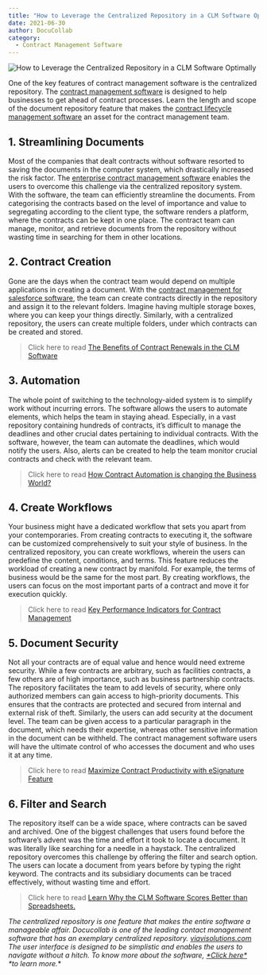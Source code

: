 ```yaml
---
title: "How to Leverage the Centralized Repository in a CLM Software Optimally"
date: 2021-06-30
author: DocuCollab
category:
  - Contract Management Software
---
```


![How to Leverage the Centralized Repository in a CLM Software Optimally](/img/blog/centralised-repository-in-a-clm-software-850x429.jpg)

One of the key features of contract management software is the centralized repository. The [contract management software](https://docucollab.com/contract-management-software/) is designed to help businesses to get ahead of contract processes. Learn the length and scope of the document repository feature that makes the [contract lifecycle management software](https://docucollab.com/contract-management-software/) an asset for the contract management team.

## 1. Streamlining Documents

Most of the companies that dealt contracts without software resorted to saving the documents in the computer system, which drastically increased the risk factor. The [enterprise contract management software](https://docucollab.com/contract-management-software/) enables the users to overcome this challenge via the centralized repository system. With the software, the team can efficiently streamline the documents. From categorising the contracts based on the level of importance and value to segregating according to the client type, the software renders a platform, where the contracts can be kept in one place. The contract team can manage, monitor, and retrieve documents from the repository without wasting time in searching for them in other locations.

## 2. Contract Creation

Gone are the days when the contract team would depend on multiple applications in creating a document. With the [contract management for salesforce software](https://docucollab.com/seven-essential-features-of-contract-management-solution-for-salesforce-crm-software/), the team can create contracts directly in the repository and assign it to the relevant folders. Imagine having multiple storage boxes, where you can keep your things directly. Similarly, with a centralized repository, the users can create multiple folders, under which contracts can be created and stored.

> Click here to read [The Benefits of Contract Renewals in the CLM Software](https://docucollab.com/the-benefits-of-contract-renewals-in-the-clm-software/)

## 3. Automation

The whole point of switching to the technology-aided system is to simplify work without incurring errors. The software allows the users to automate elements, which helps the team in staying ahead. Especially, in a vast repository containing hundreds of contracts, it’s difficult to manage the deadlines and other crucial dates pertaining to individual contracts. With the software, however, the team can automate the deadlines, which would notify the users. Also, alerts can be created to help the team monitor crucial contracts and check with the relevant team.

> Click here to read [How Contract Automation is changing the Business World?](https://docucollab.com/how-contract-automation-is-changing-the-business-world/)

## 4. Create Workflows

Your business might have a dedicated workflow that sets you apart from your contemporaries. From creating contracts to executing it, the software can be customized comprehensively to suit your style of business. In the centralized repository, you can create workflows, wherein the users can predefine the content, conditions, and terms. This feature reduces the workload of creating a new contract by manifold. For example, the terms of business would be the same for the most part. By creating workflows, the users can focus on the most important parts of a contract and move it for execution quickly.

> Click here to read [Key Performance Indicators for Contract Management](https://docucollab.com/key-performance-indicators-for-the-effective-management-of-contracts/)

## 5. Document Security

Not all your contracts are of equal value and hence would need extreme security. While a few contracts are arbitrary, such as facilities contracts, a few others are of high importance, such as business partnership contracts. The repository facilitates the team to add levels of security, where only authorized members can gain access to high-priority documents. This ensures that the contracts are protected and secured from internal and external risk of theft. Similarly, the users can add security at the document level. The team can be given access to a particular paragraph in the document, which needs their expertise, whereas other sensitive information in the document can be withheld. The contract management software users will have the ultimate control of who accesses the document and who uses it at any time.

> Click here to read [Maximize Contract Productivity with eSignature Feature](https://docucollab.com/maximize-contract-productivity-with-esignature-feature/)

## 6. Filter and Search

The repository itself can be a wide space, where contracts can be saved and archived. One of the biggest challenges that users found before the software’s advent was the time and effort it took to locate a document. It was literally like searching for a needle in a haystack. The centralized repository overcomes this challenge by offering the filter and search option. The users can locate a document from years before by typing the right keyword. The contracts and its subsidiary documents can be traced effectively, without wasting time and effort.

> Click here to read [Learn Why the CLM Software Scores Better than Spreadsheets.](https://docucollab.com/spreadsheet-vs-contract-management-software-learn-why-the-clm-software-scores-better-than-spreadsheets/)

*The centralized repository is one feature that makes the entire software a manageable affair. Docucollab is one of the leading contact management software that has an exemplary centralized repository. [viavisolutions.com](https://shop.viavisolutions.com/ed-trial-pack/) The user interface is designed to be simplistic and enables the users to navigate without a hitch. To know more about the software, [\*Click here\*](https://docucollab.com/) \*to learn more.**
